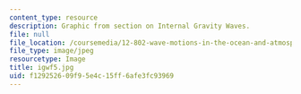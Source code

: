 ```yaml
---
content_type: resource
description: Graphic from section on Internal Gravity Waves.
file: null
file_location: /coursemedia/12-802-wave-motions-in-the-ocean-and-atmosphere-spring-2004/f129252609f95e4c15ff6afe3fc93969_igwf5.jpg
file_type: image/jpeg
resourcetype: Image
title: igwf5.jpg
uid: f1292526-09f9-5e4c-15ff-6afe3fc93969
---
```

